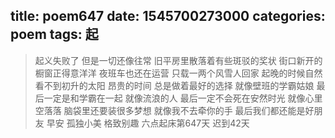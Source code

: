 title: poem647
date: 1545700273000
categories: poem
tags: 起
---
> 起义失败了
但是一切还像往常
旧平房里散落着有些斑驳的奖状
街口新开的橱窗正得意洋洋
夜班车也还在运营
只载一两个风雪人回家
起晚的时候自然看不到初升的太阳
昂贵的时间
总是做着最好的选择
就像壁班的学霸姑娘
最后一定是和学霸在一起
就像流浪的人
最后一定不会死在安然时光
就像心里空落落
脑袋里还要装很多梦想
就像我不去牵你的手
最后我们都还能是好朋友
早安
孤独小美
格致别趣
六点起床第647天 迟到42天